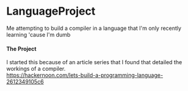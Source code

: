 # LanguageProject
Me attempting to build a compiler in a language that I'm only recently learning 'cause I'm dumb

#### The Project
I started this because of an article series that I found that detailed the workings of a compiler.  
https://hackernoon.com/lets-build-a-programming-language-2612349105c6

